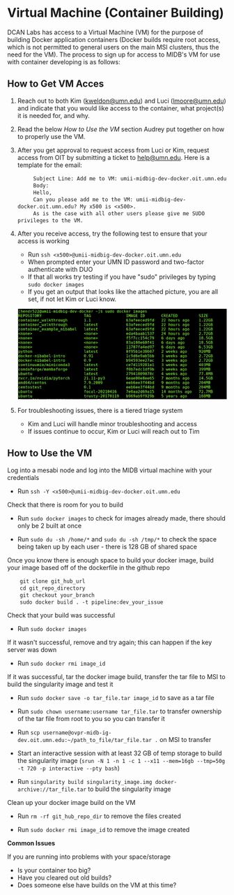 # Virtual Machine (Container Building)

DCAN Labs has access to a Virtual Machine (VM) for the purpose of building Docker application containers (Docker builds require root access, which is not permitted to general users on the main MSI clusters, thus the need for the VM). The process to sign up for access to MIDB's VM for use with container developing is as follows:

## How to Get VM Acces

1. Reach out to both Kim (kweldon@umn.edu) and Luci (lmoore@umn.edu) and indicate that you would like access to the container, what project(s) it is needed for, and why. 
2. Read the below *How to Use the VM* section Audrey put together on how to properly use the VM.
3. After you get approval to request access from Luci or Kim, request access from OIT by submitting a ticket to help@umn.edu. Here is a template for the email:

            Subject Line: Add me to VM: umii-midbig-dev-docker.oit.umn.edu
            Body: 
            Hello, 
            Can you please add me to the VM: umii-midbig-dev-docker.oit.umn.edu? My x500 is <x500>. 
            As is the case with all other users please give me SUDO privileges to the VM.

4. After you receive access, try the following test to ensure that your access is working
    * Run `ssh <x500>@umii-midbig-dev-docker.oit.umn.edu`
    * When prompted enter your UMN ID password and two-factor authenticate with DUO
    * If that all works try testing if you have "sudo" privileges by typing `sudo docker images`
    * If you get an output that looks like the attached picture, you are all set, if not let Kim or Luci know.

    ![vm_example](img/vm_example.png)

5. For troubleshooting issues, there is a tiered triage system
    * Kim and Luci will handle minor troubleshooting and access
    * If issues continue to occur, Kim or Luci will reach out to Tim 

## How to Use the VM

Log into a mesabi node and log into the MIDB virtual machine with your credentials 

- Run `ssh -Y <x500>@umii-midbig-dev-docker.oit.umn.edu`

Check that there is room for you to build

- Run `sudo docker images` to check for images already made, there should only be 2 built at once

- Run `sudo du -sh /home/*` and `sudo du -sh /tmp/*` to check the space being taken up by each user - there is 128 GB of shared space

Once you know there is enough space to build your docker image, build your image based off of the dockerfile in the github repo

        git clone git_hub_url
        cd git_repo_directory
        git checkout your_branch
        sudo docker build . -t pipeline:dev_your_issue

Check that your build was successful

- Run `sudo docker images` 

If it wasn't successful, remove and try again; this can happen if the key server was down

- Run `sudo docker rmi image_id`

If it was successful, tar the docker image build, transfer the tar file to MSI to build the singularity image and test it 

- Run `sudo docker save -o tar_file.tar image_id` to save as a tar file

- Run `sudo chown username:username tar_file.tar` to transfer ownership of the tar file from root to you so you can transfer it

- Run `scp username@ovpr-midb-ig-dev.oit.umn.edu:~/path_to_file/tar_file.tar .` on MSI to transfer 

- Start an interactive session with at least 32 GB of temp storage to build the singularity image (`srun -N 1 -n 1 -c 1 --x11 --mem=16gb --tmp=50g -t 720 -p interactive --pty bash`)

- Run `singularity build singularity_image.img docker-archive://tar_file.tar` to build the singularity image 

Clean up your docker image build on the VM

- Run `rm -rf git_hub_repo_dir` to remove the files created

- Run `sudo docker rmi image_id` to remove the image created

**Common Issues**

If you are running into problems with your space/storage

* Is your container too big? 
* Have you cleared out old builds?
* Does someone else have builds on the VM at this time?